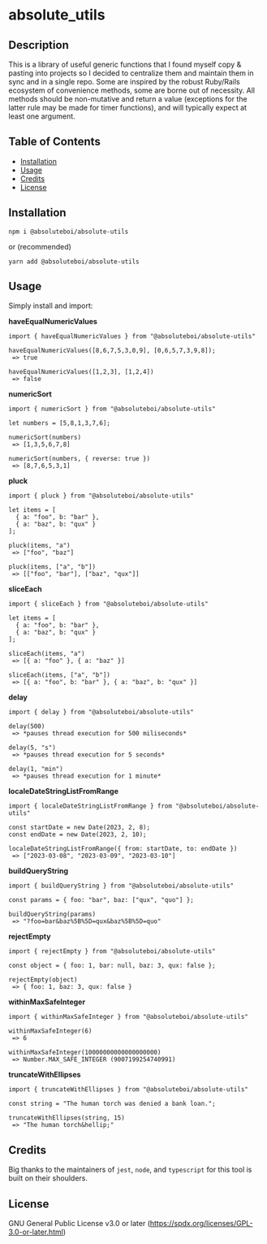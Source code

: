 # absolute_utils

## Description

This is a library of useful generic functions that I found myself copy & pasting into projects so I decided to centralize them and maintain them in sync and in a single repo. Some are inspired by the robust Ruby/Rails ecosystem of convenience methods, some are borne out of necessity. All methods should be non-mutative and return a value (exceptions for the latter rule may be made for timer functions), and will typically expect at least one argument.

## Table of Contents

- [Installation](#installation)
- [Usage](#usage)
- [Credits](#credits)
- [License](#license)

## Installation

```
npm i @absoluteboi/absolute-utils
```
or (recommended)
```
yarn add @absoluteboi/absolute-utils
```

## Usage

Simply install and import:

**haveEqualNumericValues**
```
import { haveEqualNumericValues } from "@absoluteboi/absolute-utils"

haveEqualNumericValues([8,6,7,5,3,0,9], [0,6,5,7,3,9,8]);
 => true

haveEqualNumericValues([1,2,3], [1,2,4])
 => false
```

**numericSort**
```
import { numericSort } from "@absoluteboi/absolute-utils"

let numbers = [5,8,1,3,7,6];

numericSort(numbers)
 => [1,3,5,6,7,8]

numericSort(numbers, { reverse: true })
 => [8,7,6,5,3,1]
```

**pluck**
```
import { pluck } from "@absoluteboi/absolute-utils"

let items = [
  { a: "foo", b: "bar" },
  { a: "baz", b: "qux" }
];

pluck(items, "a")
 => ["foo", "baz"]

pluck(items, ["a", "b"])
 => [["foo", "bar"], ["baz", "qux"]]
```

**sliceEach**
```
import { sliceEach } from "@absoluteboi/absolute-utils"

let items = [
  { a: "foo", b: "bar" },
  { a: "baz", b: "qux" }
];

sliceEach(items, "a")
 => [{ a: "foo" }, { a: "baz" }]

sliceEach(items, ["a", "b"])
 => [{ a: "foo", b: "bar" }, { a: "baz", b: "qux" }]
```

**delay**
```
import { delay } from "@absoluteboi/absolute-utils"

delay(500)
 => *pauses thread execution for 500 miliseconds*

delay(5, "s")
 => *pauses thread execution for 5 seconds*

delay(1, "min")
 => *pauses thread execution for 1 minute*
```

**localeDateStringListFromRange**
```
import { localeDateStringListFromRange } from "@absoluteboi/absolute-utils"

const startDate = new Date(2023, 2, 8);
const endDate = new Date(2023, 2, 10);

localeDateStringListFromRange({ from: startDate, to: endDate })
 => ["2023-03-08", "2023-03-09", "2023-03-10"]
```

**buildQueryString**
```
import { buildQueryString } from "@absoluteboi/absolute-utils"

const params = { foo: "bar", baz: ["qux", "quo"] };

buildQueryString(params)
 => "?foo=bar&baz%5B%5D=qux&baz%5B%5D=quo"
```

**rejectEmpty**
```
import { rejectEmpty } from "@absoluteboi/absolute-utils"

const object = { foo: 1, bar: null, baz: 3, qux: false };

rejectEmpty(object)
 => { foo: 1, baz: 3, qux: false }
```

**withinMaxSafeInteger**
```
import { withinMaxSafeInteger } from "@absoluteboi/absolute-utils"

withinMaxSafeInteger(6)
 => 6

withinMaxSafeInteger(10000000000000000000)
 => Number.MAX_SAFE_INTEGER (9007199254740991)
```

**truncateWithEllipses**
```
import { truncateWithEllipses } from "@absoluteboi/absolute-utils"

const string = "The human torch was denied a bank loan.";

truncateWithEllipses(string, 15)
 => "The human torch&hellip;"
```

## Credits

Big thanks to the maintainers of `jest`, `node`, and `typescript` for this tool is built on their shoulders.

## License

GNU General Public License v3.0 or later (https://spdx.org/licenses/GPL-3.0-or-later.html)

<!--

🏆 The previous sections are the bare minimum, and your project will ultimately determine the content of this document. You might also want to consider adding the following sections.

## Badges

![badmath](https://img.shields.io/github/languages/top/lernantino/badmath)

Badges aren't necessary, per se, but they demonstrate street cred. Badges let other developers know that you know what you're doing. Check out the badges hosted by [shields.io](https://shields.io/). You may not understand what they all represent now, but you will in time.

## Features

If your project has a lot of features, list them here.

## How to Contribute

If you created an application or package and would like other developers to contribute it, you can include guidelines for how to do so. The [Contributor Covenant](https://www.contributor-covenant.org/) is an industry standard, but you can always write your own if you'd prefer.

## Tests

Run the test suite with either
```
npm run jest --watchAll
```
or (recommended)
```
yarn jest --watchAll
```
-->